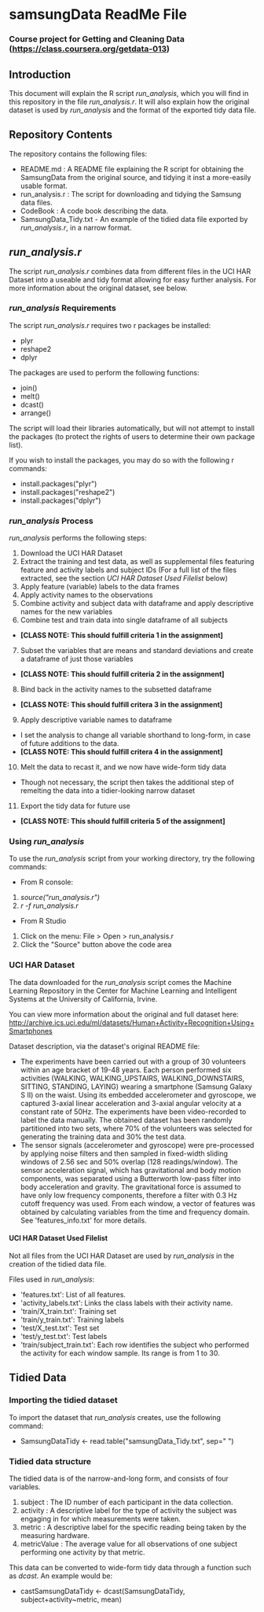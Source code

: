 # samsungData ReadMe File
### Course project for Getting and Cleaning Data (https://class.coursera.org/getdata-013)


## Introduction
This document will explain the R script *run_analysis*, which you will find in this repository in the file *run_analysis.r*. It will also explain how the original dataset is used by *run_analysis* and the format of the exported tidy data file.

## Repository Contents

The repository contains the following files:

* README.md : A README file explaining the R script for obtaining the SamsungData from the original source, and tidying it inst a more-easily usable format.
* run_analysis.r : The script for downloading and tidying the Samsung data files.
* CodeBook : A code book describing the data.
* SamsungData_Tidy.txt - An example of the tidied data file exported by *run_analysis.r*, in a narrow format.

## *run_analysis.r*

The script *run_analysis.r* combines data from different files in the UCI HAR Dataset into a useable and tidy format allowing for easy further analysis. For more information about the original dataset, see below.

### *run_analysis* Requirements

The script *run_analysis.r* requires two r packages be installed:

* plyr
* reshape2
* dplyr

The packages are used to perform the following functions:

* join()
* melt() 
* dcast() 
* arrange()

The script will load their libraries automatically, but will not attempt to install the packages (to protect the rights of users to determine their own package list).

If you wish to install the packages, you may do so with the following r commands:

* install.packages("plyr")
* install.packages("reshape2")
* install.packages("dplyr")

### *run_analysis* Process

*run_analysis* performs the following steps:

1. Download the UCI HAR Dataset
2. Extract the training and test data, as well as supplemental files featuring feature and activity labels and subject IDs (For a full list of the files extracted, see the section *UCI HAR Dataset Used Filelist* below)
3. Apply feature (variable) labels to the data frames
4. Apply activity names to the observations
5. Combine activity and subject data with dataframe and apply descriptive names for the new variables
6. Combine test and train data into single dataframe of all subjects
 + **[CLASS NOTE: This should fulfill criteria 1 in the assignment]**
7. Subset the variables that are means and standard deviations and create a dataframe of just those variables
 + **[CLASS NOTE: This should fulfill criteria 2 in the assignment]**
8. Bind back in the activity names to the subsetted dataframe
 + **[CLASS NOTE: This should fulfill critera 3 in the assignment]**
9. Apply descriptive variable names to dataframe
 + I set the analysis to change all variable shorthand to long-form, in case of future additions to the data.
 + **[CLASS NOTE: This should fulfill critera 4 in the assignment]**
10. Melt the data to recast it, and we now have wide-form tidy data
 + Though not necessary, the script then takes the additional step of remelting the data into a tidier-looking narrow dataset
11. Export the tidy data for future use
 + **[CLASS NOTE: This should fulfill criteria 5 of the assignment]**

### Using *run_analysis*

To use the *run_analysis* script from your working directory, try the following commands:

* From R console: 

1. *source("run_analysis.r")*
2. *r -f run_analysis.r*

* From R Studio

1. Click on the menu: File > Open > run_analysis.r
2. Click the "Source" button above the code area

### UCI HAR Dataset

The data downloaded for the *run_analysis* script comes the Machine Learning Repository in the Center for Machine Learning and Intelligent Systems at the University of California, Irvine.

You can view more information about the original and full dataset here: http://archive.ics.uci.edu/ml/datasets/Human+Activity+Recognition+Using+Smartphones

Dataset description, via the dataset's original README file: 

* The experiments have been carried out with a group of 30 volunteers within an age bracket of 19-48 years. Each person performed six activities (WALKING, WALKING_UPSTAIRS, WALKING_DOWNSTAIRS, SITTING, STANDING, LAYING) wearing a smartphone (Samsung Galaxy S II) on the waist. Using its embedded accelerometer and gyroscope, we captured 3-axial linear acceleration and 3-axial angular velocity at a constant rate of 50Hz. The experiments have been video-recorded to label the data manually. The obtained dataset has been randomly partitioned into two sets, where 70% of the volunteers was selected for generating the training data and 30% the test data. 
* The sensor signals (accelerometer and gyroscope) were pre-processed by applying noise filters and then sampled in fixed-width sliding windows of 2.56 sec and 50% overlap (128 readings/window). The sensor acceleration signal, which has gravitational and body motion components, was separated using a Butterworth low-pass filter into body acceleration and gravity. The gravitational force is assumed to have only low frequency components, therefore a filter with 0.3 Hz cutoff frequency was used. From each window, a vector of features was obtained by calculating variables from the time and frequency domain. See 'features_info.txt' for more details. 

#### UCI HAR Dataset Used Filelist

Not all files from the UCI HAR Dataset are used by *run_analysis* in the creation of the tidied data file.

Files used in *run_analysis*:

* 'features.txt': List of all features.
* 'activity_labels.txt': Links the class labels with their activity name.
* 'train/X_train.txt': Training set
* 'train/y_train.txt': Training labels
* 'test/X_test.txt': Test set
* 'test/y_test.txt': Test labels
* 'train/subject_train.txt': Each row identifies the subject who performed the activity for each window sample. Its range is from 1 to 30. 

## Tidied Data

### Importing the tidied dataset

To import the dataset that *run_analysis* creates, use the following command:

* SamsungDataTidy <- read.table("samsungData_Tidy.txt", sep=" ")

### Tidied data structure

The tidied data is of the narrow-and-long form, and consists of four variables.

1. subject : The ID number of each participant in the data collection.
2. activity : A descriptive label for the type of activity the subject was engaging in for which measurements were taken.
3. metric : A descriptive label for the specific reading being taken by the measuring hardware.
4. metricValue : The average value for all observations of one subject performing one activity by that metric.

This data can be converted to wide-form tidy data through a function such as *dcast*.
An example would be: 

* castSamsungDataTidy <- dcast(SamsungDataTidy, subject+activity~metric, mean)